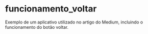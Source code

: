 # funcionamento_voltar
Exemplo de um aplicativo utilizado no artigo do Medium, incluindo o funcionamento do botão voltar.
